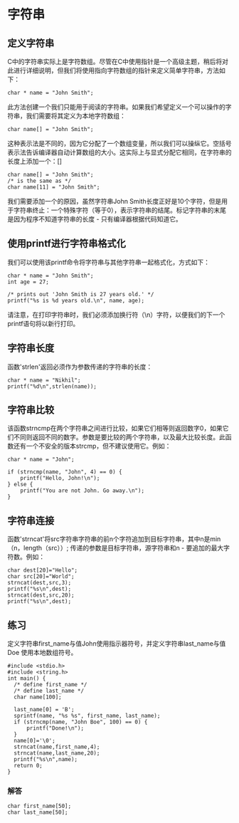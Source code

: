 ﻿# **字符串**

## **定义字符串**
C中的字符串实际上是字符数组。尽管在C中使用指针是一个高级主题，稍后将对此进行详细说明，但我们将使用指向字符数组的指针来定义简单字符串，方法如下：

```
char * name = "John Smith";
```

此方法创建一个我们只能用于阅读的字符串。如果我们希望定义一个可以操作的字符串，我们需要将其定义为本地字符数组：

```
char name[] = "John Smith";
```

这种表示法是不同的，因为它分配了一个数组变量，所以我们可以操纵它。空括号表示法告诉编译器自动计算数组的大小。这实际上与显式分配它相同，在字符串的长度上添加一个：[]

```
char name[] = "John Smith";
/* is the same as */
char name[11] = "John Smith";
```

我们需要添加一个的原因，虽然字符串John Smith长度正好是10个字符，但是用于字符串终止：一个特殊字符（等于0），表示字符串的结尾。标记字符串的末尾是因为程序不知道字符串的长度 - 只有编译器根据代码知道它。

## **使用printf进行字符串格式化**
我们可以使用该printf命令将字符串与其他字符串一起格式化，方式如下：

```
char * name = "John Smith";
int age = 27;

/* prints out 'John Smith is 27 years old.' */
printf("%s is %d years old.\n", name, age);
```

请注意，在打印字符串时，我们必须添加换行符（\n）字符，以便我们的下一个printf语句将以新行打印。

## **字符串长度**
函数'strlen'返回必须作为参数传递的字符串的长度：

```
char * name = "Nikhil";
printf("%d\n",strlen(name));
```

## **字符串比较**
该函数strncmp在两个字符串之间进行比较，如果它们相等则返回数字0，如果它们不同则返回不同的数字。参数是要比较的两个字符串，以及最大比较长度。此函数还有一个不安全的版本strcmp，但不建议使用它。例如：

```
char * name = "John";

if (strncmp(name, "John", 4) == 0) {
    printf("Hello, John!\n");
} else {
    printf("You are not John. Go away.\n");
}
```

## **字符串连接**
函数'strncat'将src字符串字符串的前n个字符追加到目标字符串，其中n是min（n，length（src））; 传递的参数是目标字符串，源字符串和n - 要追加的最大字符数。例如：

```
char dest[20]="Hello";
char src[20]="World";
strncat(dest,src,3);
printf("%s\n",dest);
strncat(dest,src,20);
printf("%s\n",dest);
```

## **练习**
定义字符串first_name与值John使用指示器符号，并定义字符串last_name与值Doe 使用本地数组符号。

```
#include <stdio.h>
#include <string.h>
int main() {
  /* define first_name */
  /* define last_name */
  char name[100];

  last_name[0] = 'B';
  sprintf(name, "%s %s", first_name, last_name);
  if (strncmp(name, "John Boe", 100) == 0) {
      printf("Done!\n");
  }
  name[0]='\0';
  strncat(name,first_name,4);
  strncat(name,last_name,20);
  printf("%s\n",name);
  return 0;
}
```

### **解答**
```
char first_name[50];
char last_name[50];
```
